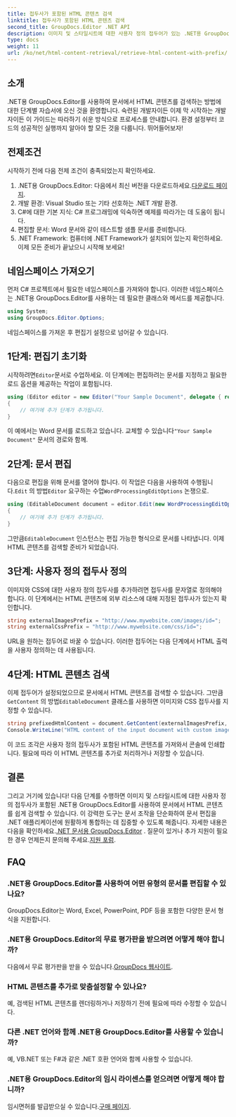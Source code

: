 ```yaml
---
title: 접두사가 포함된 HTML 콘텐츠 검색
linktitle: 접두사가 포함된 HTML 콘텐츠 검색
second_title: GroupDocs.Editor .NET API
description: 이미지 및 스타일시트에 대한 사용자 정의 접두어가 있는 .NET용 GroupDocs.Editor를 사용하여 문서에서 HTML 콘텐츠를 검색하는 방법을 알아보세요. 단계별 가이드가 포함되어 있습니다.
type: docs
weight: 11
url: /ko/net/html-content-retrieval/retrieve-html-content-with-prefix/
---
```

## 소개
.NET용 GroupDocs.Editor를 사용하여 문서에서 HTML 콘텐츠를 검색하는 방법에 대한 단계별 자습서에 오신 것을 환영합니다. 숙련된 개발자이든 이제 막 시작하는 개발자이든 이 가이드는 따라하기 쉬운 방식으로 프로세스를 안내합니다. 환경 설정부터 코드의 성공적인 실행까지 알아야 할 모든 것을 다룹니다. 뛰어들어보자!
## 전제조건
시작하기 전에 다음 전제 조건이 충족되었는지 확인하세요.
1.  .NET용 GroupDocs.Editor: 다음에서 최신 버전을 다운로드하세요.[다운로드 페이지](https://releases.groupdocs.com/editor/net/).
2. 개발 환경: Visual Studio 또는 기타 선호하는 .NET 개발 환경.
3. C#에 대한 기본 지식: C# 프로그래밍에 익숙하면 예제를 따라가는 데 도움이 됩니다.
4. 편집할 문서: Word 문서와 같이 테스트할 샘플 문서를 준비합니다.
5. .NET Framework: 컴퓨터에 .NET Framework가 설치되어 있는지 확인하세요.
이제 모든 준비가 끝났으니 시작해 보세요!
## 네임스페이스 가져오기
먼저 C# 프로젝트에서 필요한 네임스페이스를 가져와야 합니다. 이러한 네임스페이스는 .NET용 GroupDocs.Editor를 사용하는 데 필요한 클래스와 메서드를 제공합니다.
```csharp
using System;
using GroupDocs.Editor.Options;
```
네임스페이스를 가져온 후 편집기 설정으로 넘어갈 수 있습니다.
## 1단계: 편집기 초기화
 시작하려면`Editor`문서로 수업하세요. 이 단계에는 편집하려는 문서를 지정하고 필요한 로드 옵션을 제공하는 작업이 포함됩니다.
```csharp
using (Editor editor = new Editor("Your Sample Document", delegate { return new WordProcessingLoadOptions(); }))
{
    // 여기에 추가 단계가 추가됩니다.
}
```
 이 예에서는 Word 문서를 로드하고 있습니다. 교체할 수 있습니다`"Your Sample Document"` 문서의 경로와 함께.
## 2단계: 문서 편집
 다음으로 편집을 위해 문서를 열어야 합니다. 이 작업은 다음을 사용하여 수행됩니다.`Edit` 의 방법`Editor` 요구하는 수업`WordProcessingEditOptions` 논쟁으로.
```csharp
using (EditableDocument document = editor.Edit(new WordProcessingEditOptions()))
{
    // 여기에 추가 단계가 추가됩니다.
}
```
 그만큼`EditableDocument` 인스턴스는 편집 가능한 형식으로 문서를 나타냅니다. 이제 HTML 콘텐츠를 검색할 준비가 되었습니다.
## 3단계: 사용자 정의 접두사 정의
이미지와 CSS에 대한 사용자 정의 접두사를 추가하려면 접두사를 문자열로 정의해야 합니다. 이 단계에서는 HTML 콘텐츠에 외부 리소스에 대해 지정된 접두사가 있는지 확인합니다.
```csharp
string externalImagesPrefix = "http://www.mywebsite.com/images/id=";
string externalCssPrefix = "http://www.mywebsite.com/css/id=";
```
URL을 원하는 접두어로 바꿀 수 있습니다. 이러한 접두어는 다음 단계에서 HTML 출력을 사용자 정의하는 데 사용됩니다.
## 4단계: HTML 콘텐츠 검색
이제 접두어가 설정되었으므로 문서에서 HTML 콘텐츠를 검색할 수 있습니다. 그만큼`GetContent` 의 방법`EditableDocument` 클래스를 사용하면 이미지와 CSS 접두사를 지정할 수 있습니다.
```csharp
string prefixedHtmlContent = document.GetContent(externalImagesPrefix, externalCssPrefix);
Console.WriteLine("HTML content of the input document with custom image and stylesheet prefixes: {0}", prefixedHtmlContent);
```
이 코드 조각은 사용자 정의 접두사가 포함된 HTML 콘텐츠를 가져와서 콘솔에 인쇄합니다. 필요에 따라 이 HTML 콘텐츠를 추가로 처리하거나 저장할 수 있습니다.
## 결론
그리고 거기에 있습니다! 다음 단계를 수행하면 이미지 및 스타일시트에 대한 사용자 정의 접두사가 포함된 .NET용 GroupDocs.Editor를 사용하여 문서에서 HTML 콘텐츠를 쉽게 검색할 수 있습니다. 이 강력한 도구는 문서 조작을 단순화하여 문서 편집을 .NET 애플리케이션에 원활하게 통합하는 데 집중할 수 있도록 해줍니다.
 자세한 내용은 다음을 확인하세요.[.NET 문서용 GroupDocs.Editor](https://reference.groupdocs.com/editor/net/) . 질문이 있거나 추가 지원이 필요한 경우 언제든지 문의해 주세요.[지원 포럼](https://forum.groupdocs.com/c/editor/20).
## FAQ
### .NET용 GroupDocs.Editor를 사용하여 어떤 유형의 문서를 편집할 수 있나요?
GroupDocs.Editor는 Word, Excel, PowerPoint, PDF 등을 포함한 다양한 문서 형식을 지원합니다.
### .NET용 GroupDocs.Editor의 무료 평가판을 받으려면 어떻게 해야 합니까?
 다음에서 무료 평가판을 받을 수 있습니다.[GroupDocs 웹사이트](https://releases.groupdocs.com/).
### HTML 콘텐츠를 추가로 맞춤설정할 수 있나요?
예, 검색된 HTML 콘텐츠를 렌더링하거나 저장하기 전에 필요에 따라 수정할 수 있습니다.
### 다른 .NET 언어와 함께 .NET용 GroupDocs.Editor를 사용할 수 있습니까?
예, VB.NET 또는 F#과 같은 .NET 호환 언어와 함께 사용할 수 있습니다.
### .NET용 GroupDocs.Editor의 임시 라이센스를 얻으려면 어떻게 해야 합니까?
 임시면허를 발급받으실 수 있습니다.[구매 페이지](https://purchase.groupdocs.com/temporary-license/).